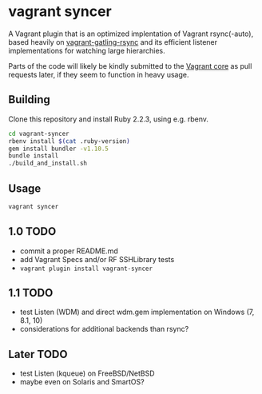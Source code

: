# vagrant syncer

A Vagrant plugin that is an optimized implentation of Vagrant rsync(-auto),
based heavily on [vagrant-gatling-rsync](https://github.com/smerrill/vagrant-gatling-rsync)
and its efficient listener implementations for watching large hierarchies.

Parts of the code will likely be kindly submitted to the
[Vagrant core](https://github.com/mitchellh/vagrant) as
pull requests later, if they seem to function in heavy usage.


## Building

Clone this repository and install Ruby 2.2.3, using e.g. rbenv.

```bash
cd vagrant-syncer
rbenv install $(cat .ruby-version)
gem install bundler -v1.10.5
bundle install
./build_and_install.sh
```

## Usage

```bash
vagrant syncer
```

## 1.0 TODO

- commit a proper README.md
- add Vagrant Specs and/or RF SSHLibrary tests
- `vagrant plugin install vagrant-syncer`

## 1.1 TODO

- test Listen (WDM) and direct wdm.gem implementation on Windows (7, 8.1, 10)
- considerations for additional backends than rsync?

## Later TODO

- test Listen (kqueue) on FreeBSD/NetBSD
- maybe even on Solaris and SmartOS?
